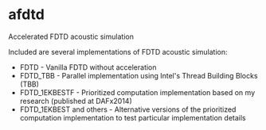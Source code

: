 # afdtd
Accelerated FDTD acoustic simulation

Included are several implementations of FDTD acoustic simulation:
- FDTD - Vanilla FDTD without acceleration
- FDTD_TBB - Parallel implementation using Intel's Thread Building Blocks (TBB)
- FDTD_1EKBESTF - Prioritized computation implementation based on my research (published at DAFx2014)
- FDTD_1EKBEST and others - Alternative versions of the prioritized computation implementation to test particular implementation details
